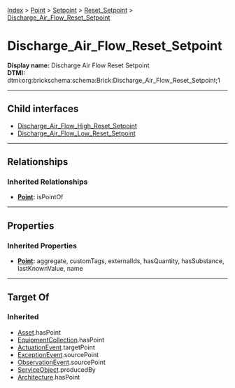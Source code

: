 [Index](../../../../Index.md) > [Point](../../../Point.md) > [Setpoint](../../Setpoint.md) > [Reset_Setpoint](../Reset_Setpoint.md) > [Discharge_Air_Flow_Reset_Setpoint](#)
# Discharge_Air_Flow_Reset_Setpoint

**Display name:** Discharge Air Flow Reset Setpoint<br />
**DTMI:** dtmi:org:brickschema:schema:Brick:Discharge_Air_Flow_Reset_Setpoint;1

---

## Child interfaces
* [Discharge_Air_Flow_High_Reset_Setpoint](Discharge_Air_Flow_High_Reset_Setpoint.md)
* [Discharge_Air_Flow_Low_Reset_Setpoint](Discharge_Air_Flow_Low_Reset_Setpoint.md)

---

## Relationships

### Inherited Relationships
* **[Point](../../../Point.md):** isPointOf

---

## Properties

### Inherited Properties
* **[Point](../../../Point.md):** aggregate, customTags, externalIds, hasQuantity, hasSubstance, lastKnownValue, name

---

## Target Of
### Inherited
* [Asset](../../../../Asset/Asset.md).hasPoint
* [EquipmentCollection](../../../../Collection/EquipmentCollection.md).hasPoint
* [ActuationEvent](../../../../Event/PointEvent/ActuationEvent.md).targetPoint
* [ExceptionEvent](../../../../Event/PointEvent/ExceptionEvent.md).sourcePoint
* [ObservationEvent](../../../../Event/PointEvent/ObservationEvent.md).sourcePoint
* [ServiceObject](../../../../Information/ServiceObject/ServiceObject.md).producedBy
* [Architecture](../../../../Space/Architecture/Architecture.md).hasPoint

